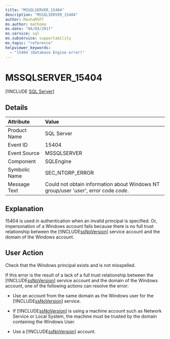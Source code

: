 ```yaml
---
title: "MSSQLSERVER_15404"
description: "MSSQLSERVER_15404"
author: MashaMSFT
ms.author: mathoma
ms.date: "04/04/2017"
ms.service: sql
ms.subservice: supportability
ms.topic: "reference"
helpviewer_keywords:
  - "15404 (Database Engine error)"
---
```

# MSSQLSERVER_15404
 [!INCLUDE [SQL Server](../../includes/applies-to-version/sqlserver.md)]
  
## Details  
  
| Attribute | Value |  
| :-------- | :---- |  
|Product Name|SQL Server|  
|Event ID|15404|  
|Event Source|MSSQLSERVER|  
|Component|SQLEngine|  
|Symbolic Name|SEC_NTGRP_ERROR|  
|Message Text|Could not obtain information about Windows NT group/user '*user*', error code *code*.|  
  
## Explanation  
15404 is used in authentication when an invalid principal is specified. Or, impersonation of a Windows account fails because there is no full trust relationship between the [!INCLUDE[ssNoVersion](../../includes/ssnoversion-md.md)] service account and the domain of the Windows account.  
  
## User Action  
Check that the Windows principal exists and is not misspelled.  
  
If this error is the result of a lack of a full trust relationship between the [!INCLUDE[ssNoVersion](../../includes/ssnoversion-md.md)] service account and the domain of the Windows account, one of the following actions can resolve the error:  
  
-   Use an account from the same domain as the Windows user for the [!INCLUDE[ssNoVersion](../../includes/ssnoversion-md.md)] service.  
  
-   If [!INCLUDE[ssNoVersion](../../includes/ssnoversion-md.md)] is using a machine account such as Network Service or Local System, the machine must be trusted by the domain containing the Windows User.  
  
-   Use a [!INCLUDE[ssNoVersion](../../includes/ssnoversion-md.md)] account.  
  
